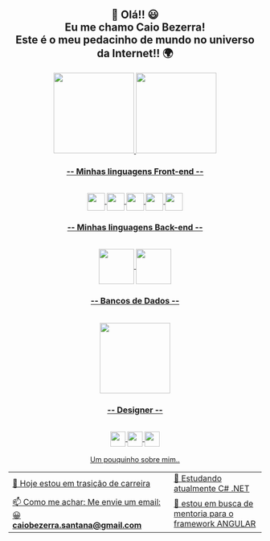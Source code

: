 <h2 align="center"> 🖖 Olá!! 😃 <br> Eu me chamo Caio Bezerra! <br> 
 Este é o meu pedacinho de mundo no universo da Internet!! 🌍 </h2>

 <div align="center">
  <a href="https://github.com/SantanaCaio">
    <img height="160em" src="https://github-readme-stats.vercel.app/api?username=SantanaCaio&show_icons=true&theme=dark&include_all_commits=true&count_private=true"/>
    <img height="160em" src="https://github-readme-stats.vercel.app/api/top-langs/?username=SantanaCaio&layout=compact&langs_count=7&theme=dark"/>
</div>
 
 <h3 align="center">-- Minhas linguagens Front-end -- </h3> 
  <div style="display: inline_block" align="center"><br>
   <img align="center" alt="" height="35" src="https://img.shields.io/badge/Angular-DD0031?style=for-the-badge&logo=angular&logoColor=white">
   <img align="center" alt="" height="35" src="https://img.shields.io/badge/TypeScript-007ACC?style=for-the-badge&logo=typescript&logoColor=white">
   <img align="center" alt="" height="35" src="https://img.shields.io/badge/JavaScript-F7DF1E?style=for-the-badge&logo=javascript&logoColor=black">
   <img align="center" alt="" height="35" src="https://img.shields.io/badge/CSS3-1572B6?style=for-the-badge&logo=css3&logoColor=white">
   <img align="center" alt="" height="35" src="https://img.shields.io/badge/HTML5-E34F26?style=for-the-badge&logo=html5&logoColor=white">
  </div>
 
 <h3 align="center">-- Minhas linguagens Back-end -- </h3> 
   <div style="display: inline_block" align="center"><br>
   <img align="center" alt="" height="70" src="https://img.shields.io/badge/C%23-239120?style=for-the-badge&logo=c-sharp&logoColor=white"> 
   <img align="center" alt="" height="70" src="https://img.shields.io/badge/.NET-5C2D91?style=for-the-badge&logo=.net&logoColor=white"> 
 </div> 
 
 <h3 align="center">-- Bancos de Dados -- </h3> 
   <div style="display: inline_block" align="center"><br>
   <img align="center" alt="" height="140" src="https://img.shields.io/badge/MySQL-00000F?style=for-the-badge&logo=mysql&logoColor=white"> 
 </div>
  
 <h3 align="center">-- Designer -- </h3> 
   <div style="display: inline_block" align="center"><br>
       <img align="center" alt="" height="30" src="https://aleen42.github.io/badges/src/photoshop.svg"> 
       <img align="center" alt="" height="30" src="https://aleen42.github.io/badges/src/after_effects.svg"> 
       <img align="center" alt="" height="30" src="https://aleen42.github.io/badges/src/premiere.svg"> 
   </div>
 <br> 
<table>
 <div align="center">
  <span> Um pouquinho sobre mim.. </span>
 </div>
  <tr >
    <td width="500px">🔭 Hoje estou em trasição de carreira </td>
    <td width="500px">🌱 Estudando atualmente C# .NET</td>
  </tr>
  <tr>
    <td >📫 Como me achar: Me envie um email: 😀 <br>
    <strong>caiobezerra.santana@gmail.com<strong> </td>
    <td>🤔 estou em busca de mentoria para o framework ANGULAR </td>
  </tr>
</table>

  
  
  
 
  
